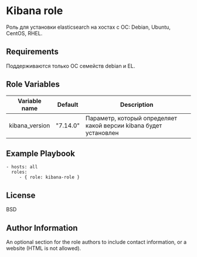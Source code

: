 Kibana role
=========

Роль для установки elasticsearch на хостах с ОС: Debian, Ubuntu, CentOS, RHEL.

Requirements
------------

Поддерживаются только ОС семейств debian и EL.

Role Variables
--------------

| Variable name  | Default | Description                                                       |
|----------------|----------|-------------------------------------------------------------------|
| kibana_version | "7.14.0" | Параметр, который определяет какой версии kibana будет установлен |

Example Playbook
----------------

    - hosts: all
      roles:
         - { role: kibana-role }

License
-------

BSD

Author Information
------------------

An optional section for the role authors to include contact information, or a website (HTML is not allowed).